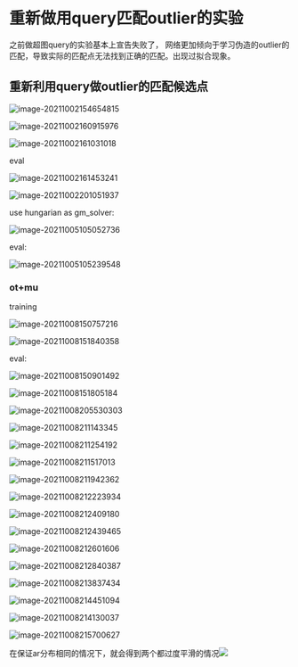 # 重新做用query匹配outlier的实验

之前做超图query的实验基本上宣告失败了， 网络更加倾向于学习伪造的outlier的匹配，导致实际的匹配点无法找到正确的匹配。出现过拟合现象。





## 重新利用query做outlier的匹配候选点





![image-20211002154654815](image-20211002154654815.png)

![image-20211002160915976](image-20211002160915976.png)

![image-20211002161031018](image-20211002161031018.png)





eval   



![image-20211002161453241](image-20211002161453241.png)





![image-20211002201051937](image-20211002201051937.png)





use hungarian as gm_solver:

![image-20211005105052736](image-20211005105052736.png)

eval:

![image-20211005105239548](image-20211005105239548.png)





### ot+mu

training

![image-20211008150757216](image-20211008150757216.png)

![image-20211008151840358](image-20211008151840358.png)

eval:

![image-20211008150901492](image-20211008150901492.png)

![image-20211008151805184](image-20211008151805184.png)

![image-20211008205530303](image-20211008205530303.png)

![image-20211008211143345](image-20211008211143345.png)

![image-20211008211254192](image-20211008211254192.png)





![image-20211008211517013](image-20211008211517013.png)

![image-20211008211942362](image-20211008211942362.png)





![image-20211008212223934](image-20211008212223934.png)

![image-20211008212409180](image-20211008212409180.png)





![image-20211008212439465](image-20211008212439465.png)

![image-20211008212601606](image-20211008212601606.png)

![image-20211008212840387](image-20211008212840387.png)

![image-20211008213837434](image-20211008213837434.png)

![image-20211008214451094](image-20211008214451094.png)

![image-20211008214130037](image-20211008214130037.png)

![image-20211008215700627](image-20211008215700627.png)







在保证ar分布相同的情况下，就会得到两个都过度平滑的情况![](image-20211009152706548.png)
